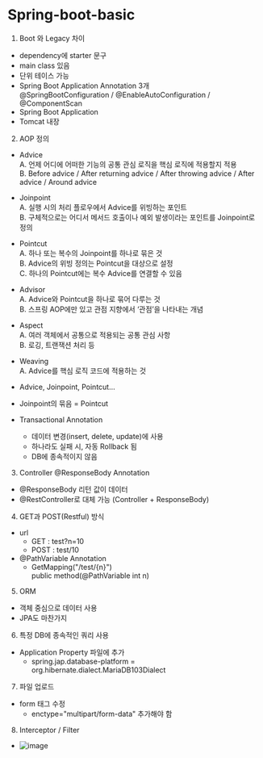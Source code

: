 # Spring-boot-basic

1. Boot 와 Legacy 차이  
- dependency에 starter 문구  
- main class 있음  
- 단위 테이스 가능  
- Spring Boot Application Annotation 3개  
  @SpringBootConfiguration / @EnableAutoConfiguration / @ComponentScan  
- Spring Boot Application  
- Tomcat 내장  
  
2. AOP 정의  
-	Advice  
  A.	언제 어디에 어떠한 기능의 공통 관심 로직을 핵심 로직에 적용할지 적용  
  B.	 Before advice / After returning advice / After throwing advice / After advice / Around advice  
- Joinpoint  
  A.	실행 시의 처리 플로우에서 Advice를 위빙하는 포인트  
  B.	구체적으로는 어디서 메서드 호출이나 예외 발생이라는 포인트를 Joinpoint로 정의  
-	Pointcut  
  A.	하나 또는 복수의 Joinpoint를 하나로 묶은 것  
  B.	Advice의 위빙 정의는 Pointcut을 대상으로 설정  
  C.	하나의 Pointcut에는 복수 Advice를 연결할 수 있음  
-	Advisor  
  A.	Advice와 Pointcut을 하나로 묶어 다루는 것  
  B.	스프링 AOP에만 있고 관점 지향에서 ‘관점’을 나타내는 개념  
-	Aspect  
  A.	여러 객체에서 공통으로 적용되는 공통 관심 사항  
  B.	로깅, 트랜잭션 처리 등  
-	Weaving  
  A.	Advice를 핵심 로직 코드에 적용하는 것  
  
- Advice, Joinpoint, Pointcut...  
- Joinpoint의 묶음 = Pointcut  
- Transactional Annotation  
  - 데이터 변경(insert, delete, update)에 사용  
  - 하나라도 실패 시, 자동 Rollback 됨  
  - DB에 종속적이지 않음  
  
3. Controller @ResponseBody Annotation  
- @ResponseBody 리턴 값이 데이터  
- @RestController로 대체 가능 (Controller + ResponseBody)  
  
4. GET과 POST(Restful) 방식  
- url  
  - GET : test?n=10  
  - POST : test/10  
- @PathVariable Annotation  
  - GetMapping("/test/{n}")  
    public method(@PathVariable int n)  
  
5. ORM  
- 객체 중심으로 데이터 사용  
- JPA도 마찬가지  
  
6. 특정 DB에 종속적인 쿼리 사용
- Application Property 파일에 추가
  - spring.jap.database-platform = org.hibernate.dialect.MariaDB103Dialect

7. 파일 업로드
- form 태그 수정
  - enctype="multipart/form-data" 추가해야 함

8. Interceptor / Filter
- ![image](https://user-images.githubusercontent.com/31908647/216917341-c40511b6-4b35-45ee-8d92-ac818692e6fd.png)
